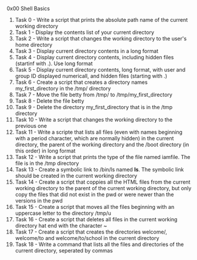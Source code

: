 0x00 Shell Basics

1. Task 0 - Write a script that prints the absolute path name of the current working directory
2. Task 1 - Display the contents list of your current directory
3. Task 2 - Write a script that changes the working directory to the user's home directory
4. Task 3 - Display current directory contents in a long format
5. Task 4 - Display current directory contents, including hidden files (startinf with .). Use long format
6. Task 5 - Display current directory contents, long format, with user and group ID displayed numericall, and hidden files (starting with .)
7. Task 6 - Create a script that creates a directory names my_first_directory in the /tmp/ directory
8. Task 7 - Move the file betty from /tmp/ to /tmp/my_first_directory
9. Task 8 - Delete the file betty
10. Task 9 - Delete the directory my_first_directory that is in the /tmp directory
11. Task 10 - Write a script that changes the working directory to the previous one
12. Task 11 - Write a scripte that lists all files (even with names beginning with a period character, which are normally hidden) in the current directory, the parent of the working directory and the /boot directory (in this order) in long format
13. Task 12 - Write a script that prints the type of the file named iamfile. The file is in the /tmp directory
14. Task 13 - Create a symbolic link to /bin/ls named __ls__. The symbolic link should be created in the current working directory
15. Task 14 - Create a script that coppies all the HTML files from the current working directory to the parent of the current working directory, but only copy the files that did not exist in the pwd or were newer than the versions in the pwd
16. Task 15 - Create a script that moves all the files beginning with an uppercase letter to the directory /tmp/u
17. Task 16 - Create a script that deletes all files in the current working directory hat end with the character ~
18. Task 17 - Create a script that creates the directories welcome/, welcome/to and welcome/to/school in the current directory
19. Task 18 - Write a command that lists all the files and directories of the current directory, seperated by commas 
